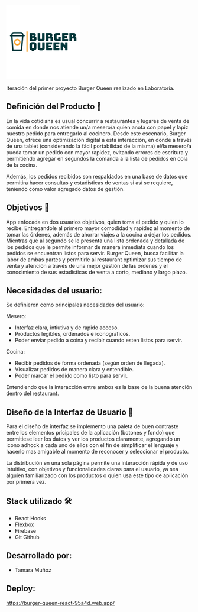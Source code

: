 ![Logo](https://github.com/tamaramunoz/SCL012-Burger-Queen-React/blob/master/src/img/main-logo.png?raw=true)

Iteración del primer proyecto Burger Queen realizado en Laboratoria.


## Definición del Producto 📝

En la vida cotidiana es usual concurrir a restaurantes y lugares de venta de comida en donde nos atiende un/a mesero/a quien anota con papel y lapiz nuestro pedido para entregarlo al cocinero. Desde este escenario, Burger Queen, ofrece una optimización digital a esta interacción, en donde a través de una tablet (considerando la fácil portabilidad de la misma) el/la mesero/a  pueda tomar un pedido con mayor rapidez, evitando errores de escritura y permitiendo agregar en segundos la comanda a la lista de pedidos en cola de la cocina.

Además, los pedidos recibidos son respaldados en una base de datos que permitira hacer consultas y estadisticas de ventas si así se requiere, teniendo como valor agregado datos de gestión.


## Objetivos 🎯

App enfocada en dos usuarios objetivos, quien toma el pedido y quien lo recibe. Entregandole al primero mayor comodidad y rapidez al momento de tomar las órdenes, además de ahorrar viajes a la cocina a dejar los pedidos. Mientras que al segundo se le presenta una lista ordenada y detallada de los pedidos que le permite informar de manera inmediata cuando los pedidos se encuentran listos para servir. Burger Queen, busca facilitar la labor de ambas partes y permitirle al restaurant optimizar sus tiempo de venta y atención a través de una mejor gestión de las órdenes y el conocimiento de sus estadisticas de venta a corto, mediano y largo plazo.


## Necesidades del usuario:

Se definieron como principales necesidades del usuario:

Mesero:

- Interfaz clara, intiutiva y de rapido acceso.
- Productos legibles, ordenados e iconograficos.
- Poder enviar pedido a coina y recibir cuando esten listos para servir.

Cocina:

- Recibir pedidos de forma ordenada (según orden de llegada).
- Visualizar pedidos de manera clara y entendible.
- Poder marcar el pedido como listo para servir.

Entendiendo que la interacción entre ambos es la base de la buena atención dentro del restaurant.


## Diseño de la Interfaz de Usuario 🎨

Para el diseño de interfaz se implemento una paleta de buen contraste entre los elementos pricipales de la aplicación (botones y fondo) que permitiese leer los datos y ver los productos claramente, agregando un icono adhock a cada uno de ellos con el fin de simplificar el lenguaje y hacerlo mas amigable al momento de reconocer y seleccionar el producto.

La distribución en una sola página permite una interacción rápida y de uso intuitivo, con objetivos y funcionalidades claras para el usuario, ya sea alguien familiarizado con los productos o quien usa este tipo de aplicación por primera vez.


## Stack utilizado 🛠
- React Hooks
- Flexbox
- Firebase
- Git Github


## Desarrollado por:

- Tamara Muñoz


## Deploy:

https://burger-queen-react-95a4d.web.app/
